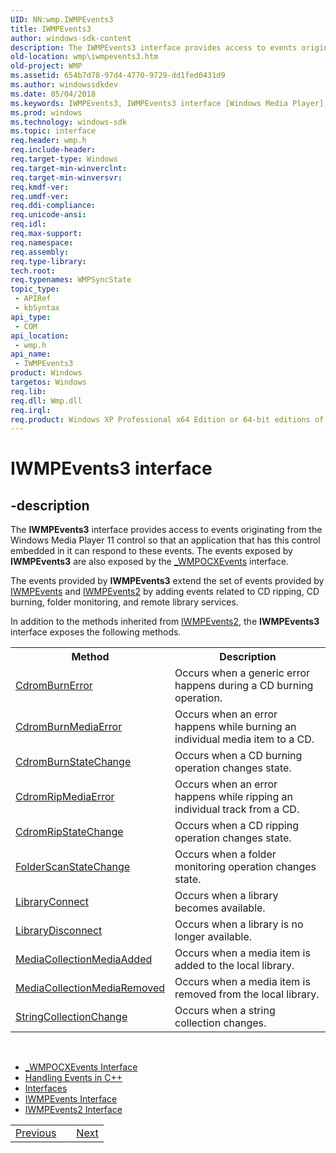 ```yaml
---
UID: NN:wmp.IWMPEvents3
title: IWMPEvents3
author: windows-sdk-content
description: The IWMPEvents3 interface provides access to events originating from the Windows Media Player 11 control so that an application that has this control embedded in it can respond to these events.
old-location: wmp\iwmpevents3.htm
old-project: WMP
ms.assetid: 654b7d78-97d4-4770-9729-dd1fed0431d9
ms.author: windowssdkdev
ms.date: 05/04/2018
ms.keywords: IWMPEvents3, IWMPEvents3 interface [Windows Media Player], IWMPEvents3 interface [Windows Media Player],described, IWMPEvents3Interface, wmp.iwmpevents3, wmp/IWMPEvents3
ms.prod: windows
ms.technology: windows-sdk
ms.topic: interface
req.header: wmp.h
req.include-header: 
req.target-type: Windows
req.target-min-winverclnt: 
req.target-min-winversvr: 
req.kmdf-ver: 
req.umdf-ver: 
req.ddi-compliance: 
req.unicode-ansi: 
req.idl: 
req.max-support: 
req.namespace: 
req.assembly: 
req.type-library: 
tech.root: 
req.typenames: WMPSyncState
topic_type:
 - APIRef
 - kbSyntax
api_type:
 - COM
api_location:
 - wmp.h
api_name:
 - IWMPEvents3
product: Windows
targetos: Windows
req.lib: 
req.dll: Wmp.dll
req.irql: 
req.product: Windows XP Professional x64 Edition or 64-bit editions of     Windows Server 2003
---
```


# IWMPEvents3 interface


## -description



The <b>IWMPEvents3</b> interface provides access to events originating from the Windows Media Player 11 control so that an application that has this control embedded in it can respond to these events. The events exposed by <b>IWMPEvents3</b> are also exposed by the <a href="https://msdn.microsoft.com/883d538e-19b6-417b-a32d-622c41c24b9c">_WMPOCXEvents</a> interface.



The events provided by <b>IWMPEvents3</b> extend the set of events provided by <a href="https://msdn.microsoft.com/396545d5-8844-4dd2-9ed5-e4ed77f352ac">IWMPEvents</a> and <a href="https://msdn.microsoft.com/61cd0a2e-b94f-4c10-b3e2-ad1dc2a0b17d">IWMPEvents2</a> by adding events related to CD ripping, CD burning, folder monitoring, and remote library services.

In addition to the methods inherited from <a href="https://msdn.microsoft.com/61cd0a2e-b94f-4c10-b3e2-ad1dc2a0b17d">IWMPEvents2</a>, the <b>IWMPEvents3</b> interface exposes the following methods.
<table>
<tr>
<th>
            Method
          </th>
<th>
            Description
          </th>
</tr>
<tr>
<td>
<a href="https://msdn.microsoft.com/ea1ded30-4fca-4208-9fc2-f93c169f33b6">CdromBurnError</a>
</td>
<td>Occurs when a generic error happens during a CD burning operation.</td>
</tr>
<tr>
<td>
<a href="https://msdn.microsoft.com/4bad9de2-8899-4149-965c-7835bd854f6f">CdromBurnMediaError</a>
</td>
<td>Occurs when an error happens while burning an individual media item to a CD.</td>
</tr>
<tr>
<td>
<a href="https://msdn.microsoft.com/8328f1bf-c928-4504-859f-f1b62e77e9e0">CdromBurnStateChange</a>
</td>
<td>Occurs when a CD burning operation changes state.</td>
</tr>
<tr>
<td>
<a href="https://msdn.microsoft.com/103f6d52-5b59-422d-918d-5004cbdfc75a">CdromRipMediaError</a>
</td>
<td>Occurs when an error happens while ripping an individual track from a CD.</td>
</tr>
<tr>
<td>
<a href="https://msdn.microsoft.com/08445295-4fed-412f-84ce-eaf337758472">CdromRipStateChange</a>
</td>
<td>Occurs when a CD ripping operation changes state.</td>
</tr>
<tr>
<td>
<a href="https://msdn.microsoft.com/07e9a49b-19a6-4ed2-b037-fe44ada920a1">FolderScanStateChange</a>
</td>
<td>Occurs when a folder monitoring operation changes state.</td>
</tr>
<tr>
<td>
<a href="https://msdn.microsoft.com/b9e1feb7-c894-4f37-9756-378740637f6e">LibraryConnect</a>
</td>
<td>Occurs when a library becomes available.</td>
</tr>
<tr>
<td>
<a href="https://msdn.microsoft.com/eb0f4d9f-23b7-4fe7-b45d-152a2f64af30">LibraryDisconnect</a>
</td>
<td>Occurs when a library is no longer available.</td>
</tr>
<tr>
<td>
<a href="https://msdn.microsoft.com/374ac1d8-ea7f-498a-b9b1-02bf7083f682">MediaCollectionMediaAdded</a>
</td>
<td>Occurs when a media item is added to the local library.</td>
</tr>
<tr>
<td>
<a href="https://msdn.microsoft.com/c142a5ab-deed-41d0-8ddd-1d2f8a7b9d69">MediaCollectionMediaRemoved</a>
</td>
<td>Occurs when a media item is removed from the local library.</td>
</tr>
<tr>
<td>
<a href="https://msdn.microsoft.com/93880116-e354-49d0-ba02-391fbb4d3f8c">StringCollectionChange</a>
</td>
<td>Occurs when a string collection changes.</td>
</tr>
</table> 
<ul>
<li>
<a href="https://msdn.microsoft.com/883d538e-19b6-417b-a32d-622c41c24b9c">_WMPOCXEvents Interface</a>
</li>
<li>
<a href="https://msdn.microsoft.com/5d9eb1c7-7022-4442-b67a-6a96fe5ce97f">Handling Events in C++</a>
</li>
<li>
<a href="https://msdn.microsoft.com/library/windows/hardware/dn965732">Interfaces</a>
</li>
<li>
<a href="https://msdn.microsoft.com/396545d5-8844-4dd2-9ed5-e4ed77f352ac">IWMPEvents Interface</a>
</li>
<li>
<a href="https://msdn.microsoft.com/61cd0a2e-b94f-4c10-b3e2-ad1dc2a0b17d">IWMPEvents2 Interface</a>
</li>
</ul><table>
<tr>
<td>
<a href="https://msdn.microsoft.com/98970d33-8035-49f9-9243-b4832df6e5c9">Previous</a>
</td>
<td></td>
<td>
<a href="https://msdn.microsoft.com/library/windows/hardware/dn926903">Next</a>
</td>
</tr>
</table> 

